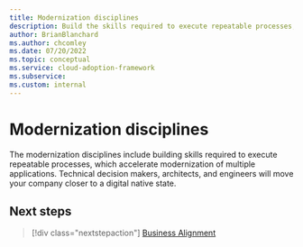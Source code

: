 ```yaml
---
title: Modernization disciplines
description: Build the skills required to execute repeatable processes, which accelerate modernization of multiple applications.
author: BrianBlanchard
ms.author: chcomley
ms.date: 07/20/2022
ms.topic: conceptual
ms.service: cloud-adoption-framework
ms.subservice:
ms.custom: internal
---
```


# Modernization disciplines

The modernization disciplines include building skills required to execute repeatable processes, which accelerate modernization of multiple applications. Technical decision makers, architects, and engineers will move your company closer to a digital native state.

## Next steps

> [!div class="nextstepaction"]
> [Business Alignment](/docs/modernize/business-alignment/index.md)